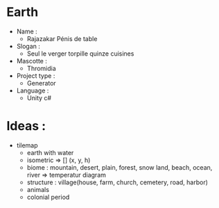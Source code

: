 # Earth
* Name :
  * Rajazakar Pénis de table
* Slogan :
  * Seul le verger torpille quinze cuisines
* Mascotte :
  * Thromidia
* Project type : 
  * Generator
* Language :
  * Unity c#

# Ideas :
* tilemap
  * earth with water
  * isometric => [] (x, y, h)
  * biome : mountain, desert, plain, forest, snow land, beach, ocean, river => temperatur diagram
  * structure : village(house, farm, church, cemetery, road, harbor)
  * animals
  * colonial period

